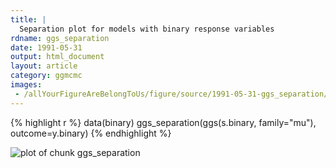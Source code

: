 ```yaml
---
title: |
  Separation plot for models with binary response variables
rdname: ggs_separation
date: 1991-05-31
output: html_document
layout: article
category: ggmcmc
images:
 - /allYourFigureAreBelongToUs/figure/source/1991-05-31-ggs_separation/ggs_separation-1.png
---
```





{% highlight r %}
data(binary)
ggs_separation(ggs(s.binary, family="mu"), outcome=y.binary)
{% endhighlight %}

![plot of chunk ggs_separation](/allYourFigureAreBelongToUs/figure/source/1991-05-31-ggs_separation/ggs_separation-1.png) 